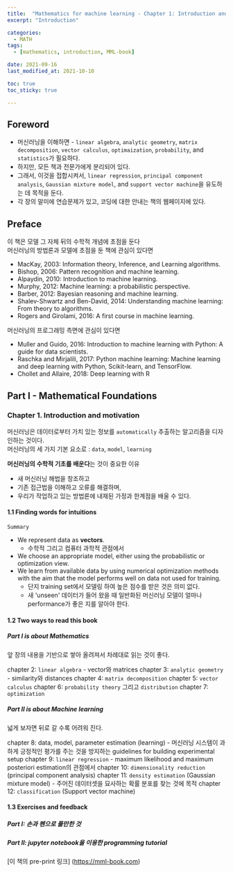 ```yaml
---
title:  "Mathematics for machine learning - Chapter 1: Introduction and motivation"
excerpt: "Introduction"

categories:
  - MATH
tags:
  - [mathematics, introduction, MML-book]

date: 2021-09-16
last_modified_at: 2021-10-10

toc: true
toc_sticky: true

---
```

## Foreword

- 머신러닝을 이해하면 - `linear algebra`, `analytic geometry`, `matrix decomposition`, `vector calculus`, `optimaization`, `probability`, and `statistics`가 필요하다.  
- 하지만, 모든 책과 전문가에게 분리되어 있다.  
- 그래서, 이것을 접합시켜서, `linear regression`, `principal component analysis`, `Gaussian mixture model`, and `support vector machine`을 유도하는 데 목적을 둔다.
- 각 장의 말미에 연습문제가 있고, 코딩에 대한 안내는 책의 웹페이지에 있다.  

## Preface

이 책은 모델 그 자체 뒤의 수학적 개념에 초점을 둔다  
머신러닝의 방법론과 모델에 초점을 둔 책에 관심이 있다면  

- MacKay, 2003: Information theory, Inference, and Learning algorithms.
- Bishop, 2006: Pattern recognition and machine learning.
- Alpaydin, 2010: Introduction to machine learning.
- Murphy, 2012: Machine learning: a probabilistic perspective.
- Barber, 2012: Bayesian reasoning and machine learning.
- Shalev-Shwartz and Ben-David, 2014: Understanding machine learning: From theory to algorithms.
- Rogers and Girolami, 2016: A first course in machine learning.

머신러닝의 프로그래밍 측면에 관심이 있다면

- Muller and Guido, 2016: Introduction to machine learning with Python: A guide for data scientists.
- Raschka and Mirjalili, 2017: Python machine learning: Machine learning and deep learning with Python, Scikit-learn, and TensorFlow.
- Chollet and Allaire, 2018: Deep learning with R

## Part I - Mathematical Foundations

### Chapter 1. Introduction and motivation

머신러닝은 데이터로부터 가치 있는 정보를 `automatically` 추출하는 알고리즘을 디자인하는 것이다.  
머신러닝의 세 가지 기본 요소로 : `data`, `model`, `learning`  

**머신러닝의 수학적 기초를 배운다**는 것이 중요한 이유

- 새 머신러닝 해법을 창조하고
- 기존 접근법을 이해하고 오류를 해결하며,
- 우리가 작업하고 있는 방법론에 내재된 가정과 한계점을 배울 수 있다.

#### 1.1 Finding words for intuitions

`Summary`

- We represent data as **vectors**.
  - 수학적 그리고 컴퓨터 과학적 관점에서
- We choose an appropriate model, either using the probabilistic or optimization view.
- We learn from available data by using numerical optimization methods with the aim that the model performs well on data not used for training.
  - 단지 training set에서 모델링 하여 높은 점수를 받은 것은 의미 없다.
  - 새 'unseen' 데이터가 들어 왔을 때 일반화된 머신러닝 모델이 얼마나 performance가 좋은 지를 알아야 한다.

#### 1.2 Two ways to read this book

##### Part I is about Mathematics

앞 장의 내용을 기반으로 쌓아 올려져서 차례대로 읽는 것이 좋다.

chapter 2: `linear algebra` - vector와 matrices
chapter 3: `analytic geometry` - similarity와 distances
chapter 4: `matrix decomposition`
chapter 5: `vector calculus`
chapter 6: `probability theory` 그리고 `distribution`
chapter 7: `optimization`

##### Part II is about Machine learning

넓게 보자면 뒤로 갈 수록 어려워 진다.

chapter 8: data, model, parameter estimation (learning) - 머신러닝 시스템이 과하게 긍정적인 평가를 주는 것을 방지하는 guidelines for building experimental setup
chapter 9: `linear regression` - maximum likelihood and maximum posteriori estimation의 관점에서
chapter 10: `dimensionality reduction` (principal component analysis)
chapter 11: `density estimation` (Gaussian mixture model) - 주어진 데이터셋을 묘사하는 확률 분포를 찾는 것에 목적
chapter 12: `classification` (Support vector machine)

#### 1.3 Exercises and feedback

##### Part I: 손과 펜으로 풀만한 것

##### Part II: jupyter notebook을 이용한 programming tutorial

[이 책의 pre-print 링크] (<https://mml-book.com>)
